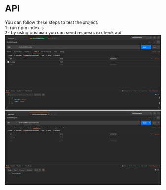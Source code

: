 # API
You can follow these steps to test the project.<br/>
1- run npm index.js<br/>
2- by using postman you can send requests to check api<br/>
![Alt text](pic1.PNG)
![Alt text](pic2.PNG)
